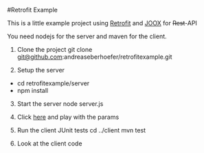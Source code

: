 #Retrofit Example

This is a little example project using [Retrofit](http://square.github.io/retrofit/)
and [JOOX](https://code.google.com/p/joox/) for ~~Rest~~-API

You need nodejs for the server and maven for the client.

1. Clone the project
git clone git@github.com:andreaseberhoefer/retrofitexample.git

2. Setup the server

* cd retrofitexample/server
* npm install

3. Start the server
node server.js

4. Click [here](http://localhost:8080/foo/bar?cmd=command&count=10&fields=somebody,other&&magic=true&magicCount=true) and play with the params

5. Run the client JUnit tests
cd ../client
mvn test

6. Look at the client code
